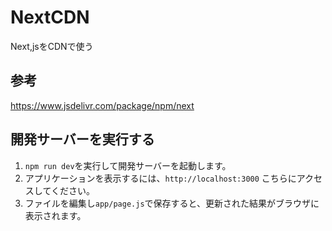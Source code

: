 # NextCDN
Next,jsをCDNで使う

## 参考
https://www.jsdelivr.com/package/npm/next

## 開発サーバーを実行する
1. `npm run dev`を実行して開発サーバーを起動します。
2. アプリケーションを表示するには、`http://localhost:3000` こちらにアクセスしてください。
3. ファイルを編集し`app/page.js`で保存すると、更新された結果がブラウザに表示されます。
